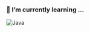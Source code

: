 ### 🌱 I’m currently learning ...

![Java](https://img.shields.io/badge/-Java-%23F7DF1C?style=for-the-badge&logo=Java&logoColor=red&labelColor=%23F7DF1C&color=%white)

